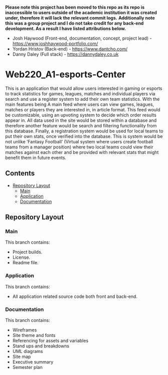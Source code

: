 **Please note this project has been moved to this repo as its repo is inaccessible to users outside of the academic institution it was created under, therefore it will lack the relevant commit logs.**
**Additionally note this was a group project and I do not take credit for any back-end development. As a result I have listed attributions below.**

- Josh Haywood (Front-end, documentation, concept, project lead) - https://www.joshhaywood-portfolio.com/
- Yordan Hristov (Back-end) - https://www.dantcho.com/
- Danny Daley (Full stack) - https://dannydaley.co.uk 

# Web220_A1-esports-Center

This is an application that would allow users interested in gaming or esports to track statistics for games, leagues, matches and individual players via search and use a register system to add their own team statistics.
With the main features being A main feed where users can view games, leagues, matches or players they are interested in, in article format.
This feed would be customizable, using an upvoting system to decide which order results appear in.
All data used in the site would be stored within a database and therefore another feature would be search and filtering functionality from this database. Finally, a registration system would be used for local teams to put their own stats, once verified into the database.
This is system would be not unlike ‘Fantasy Football’ (Virtual system where users create football teams from a manager position) where two local teams could view their matches against each other and be provided with relevant stats that might benefit them in future events.

Contents
--------

- [Repository Layout](https://github.falmouth.ac.uk/JH248828/Web220_A1-esports-Center#repository-layout)
    - [Main](https://github.falmouth.ac.uk/JH248828/Web220_A1-esports-Center#main)
    - [Application](https://github.falmouth.ac.uk/JH248828/Web220_A1-esports-Center#application)
    - [Documentation](https://github.falmouth.ac.uk/JH248828/Web220_A1-esports-Center#documentation)

## Repository Layout

### Main

This branch contains:

- Project builds.
- License.
- Readme file.

### Application

This branch contains:

- All application related source code both front and back-end.

### Documentation

This branch contains:

- Wireframes
- Site theme and fonts
- Referencing for assets and variables
- Stand ups and breakdowns
- UML diagrams
- Site map
- Executive summary
- Semester plan
